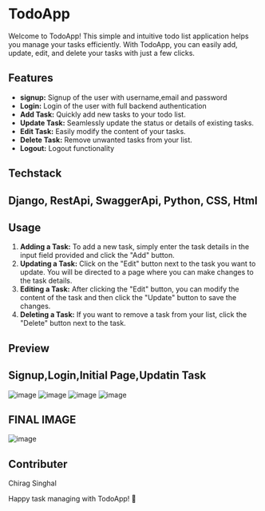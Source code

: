 # TodoApp

Welcome to TodoApp! This simple and intuitive todo list application helps you manage your tasks efficiently. With TodoApp, you can easily add, update, edit, and delete your tasks with just a few clicks.

## Features
- **signup:** Signup of the user with username,email and password
- **Login:** Login of the user with full backend authentication
- **Add Task:** Quickly add new tasks to your todo list.
- **Update Task:** Seamlessly update the status or details of existing tasks.
- **Edit Task:** Easily modify the content of your tasks.
- **Delete Task:** Remove unwanted tasks from your list.
- **Logout:** Logout functionality

## Techstack
## Django, RestApi, SwaggerApi, Python, CSS, Html

## Usage
1. **Adding a Task:** To add a new task, simply enter the task details in the input field provided and click the "Add" button.
2. **Updating a Task:** Click on the "Edit" button next to the task you want to update. You will be directed to a page where you can make changes to the task details.
3. **Editing a Task:** After clicking the "Edit" button, you can modify the content of the task and then click the "Update" button to save the changes.
4. **Deleting a Task:** If you want to remove a task from your list, click the "Delete" button next to the task.

## Preview
## Signup,Login,Initial Page,Updatin Task
![image](https://github.com/Chiragsinghal24/TODOS/assets/102845461/4eb2f5e5-db43-4499-a05e-182ae1f4c995) ![image](https://github.com/Chiragsinghal24/TODOS/assets/102845461/0c649ad4-6057-4344-be6e-5a4dca097cfb) ![image](https://github.com/Chiragsinghal24/TODOS/assets/102845461/11c16eec-6aa8-4e30-a066-79247a0272aa) ![image](https://github.com/Chiragsinghal24/TODOS/assets/102845461/494062fc-0184-4221-8e83-db1a61757e19)
## FINAL IMAGE
![image](https://github.com/Chiragsinghal24/TODOS/assets/102845461/588396c4-742c-44fb-83b4-3994a940061c)


## Contributer
Chirag Singhal

Happy task managing with TodoApp! 🚀

